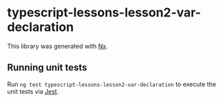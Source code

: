 # typescript-lessons-lesson2-var-declaration

This library was generated with [Nx](https://nx.dev).

## Running unit tests

Run `ng test typescript-lessons-lesson2-var-declaration` to execute the unit tests via [Jest](https://jestjs.io).
